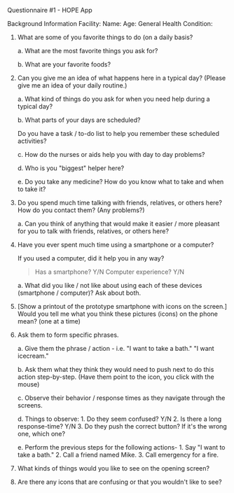 Questionnaire #1 - HOPE App

Background Information
Facility:
Name:
Age:
General Health Condition:


1. What are some of you favorite things to do (on a daily basis?


	a. What are the most favorite things you ask for?


	b. What are your favorite foods?


2. Can you give me an idea of what happens here in a typical day?
(Please give me an idea of your daily routine.)


	a. What kind of things do you ask for when you need help during a typical day?


	b. What parts of your days are scheduled?


	Do you have a task / to-do list to help you remember these scheduled activities?


	c. How do the nurses or aids help you with day to day problems?


	d. Who is you "biggest" helper here?


	e. Do you take any medicine? How do you know what to take and when to take it?


3. Do you spend much time talking with friends, relatives, or others here? How do you 
contact them? (Any problems?)


	a. Can you think of anything that would make it easier / more pleasant for you 
	to talk with friends, relatives, or others here?


4. Have you ever spent much time using a smartphone or a computer?


	If you used a computer, did it help you in any way?


	> Has a smartphone?		Y/N
	> Computer experience?	Y/N


	a. What did you like / not like about using each of these 
	devices (smartphone / computer)? Ask about both.


5. [Show a printout of the prototype smartphone with icons on the screen.]
Would you tell me what you think these pictures (icons) on the phone mean?
(one at a time)


6. Ask them to form specific phrases.


	a. Give them the phrase / action - i.e. "I want to take a bath."
	"I want icecream."


	b. Ask them what they think they would need to push next to do this action 
	step-by-step. (Have them point to the icon, you click with the mouse)


	c. Observe their behavior / response times as they navigate through the screens.


	d. Things to observe:
		1. Do they seem confused?		Y/N
		2. Is there a long response-time?	Y/N
		3. Do they push the correct button? If it's the wrong one, which one?

	e. Perform the previous steps for the following actions-
		1. Say "I want to take a bath."
		2. Call a friend named Mike.
		3. Call emergency for a fire.


7. What kinds of things would you like to see on the opening screen?


8. Are there any icons that are confusing or that you wouldn't like to see?   
